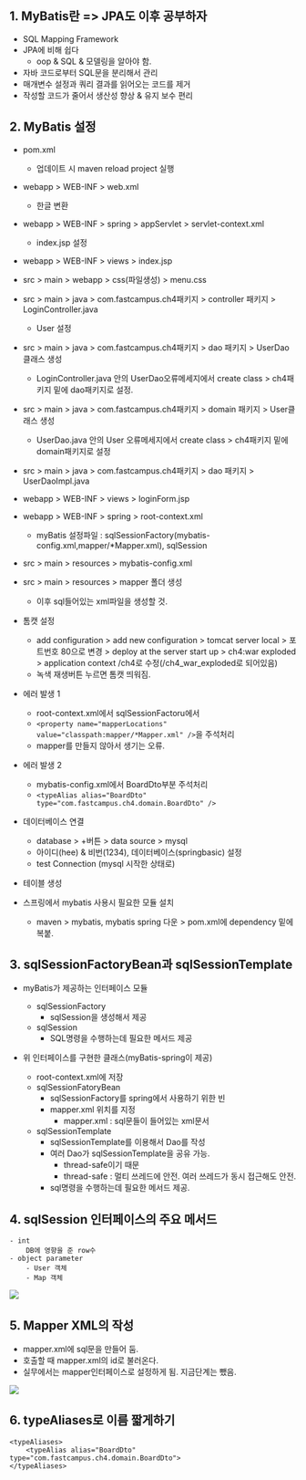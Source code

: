 ## 1. MyBatis란 => JPA도 이후 공부하자
- SQL Mapping Framework
- JPA에 비해 쉽다
    - oop & SQL & 모델링을 알아야 함. 
- 자바 코드로부터 SQL문을 분리해서 관리
- 매개변수 설정과 쿼리 결과를 읽어오는 코드를 제거
- 작성할 코드가 줄어서 생산성 향상 & 유지 보수 편리

## 2. MyBatis 설정
- pom.xml
    - 업데이트 시 maven reload project 실행
- webapp > WEB-INF > web.xml
    - 한글 변환
- webapp > WEB-INF > spring > appServlet > servlet-context.xml
    - index.jsp 설정
- webapp > WEB-INF > views > index.jsp
- src > main > webapp > css(파일생성) > menu.css



- src > main > java > com.fastcampus.ch4패키지 > controller 패키지 > LoginController.java
    - User 설정
- src > main > java > com.fastcampus.ch4패키지 > dao 패키지 > UserDao 클래스 생성
    - LoginController.java 안의 UserDao오류메세지에서 create class > ch4패키지 밑에 dao패키지로 설정. 
- src > main > java > com.fastcampus.ch4패키지 > domain 패키지 > User클래스 생성
    - UserDao.java 안의 User 오류메세지에서 create class > ch4패키지 밑에 domain패키지로 설정



- src > main > java > com.fastcampus.ch4패키지 > dao 패키지 > UserDaoImpl.java
- webapp > WEB-INF > views > loginForm.jsp
- webapp > WEB-INF > spring > root-context.xml
    - myBatis 설정파일 : sqlSessionFactory(mybatis-config.xml,mapper/*Mapper.xml), sqlSession
- src > main > resources > mybatis-config.xml
- src > main > resources > mapper 폴더 생성
    - 이후 sql들어있는 xml파일을 생성할 것. 


- 톰캣 설정
    - add configuration > add new configuration > tomcat server local > 포트번호 80으로 변경 > deploy at the server start up > ch4:war exploded > application context /ch4로 수정(/ch4_war_exploded로 되어있음)
    - 녹색 재생버튼 누르면 톰캣 띄워짐.

- 에러 발생 1
    - root-context.xml에서 sqlSessionFactoru에서 
    - ```<property name="mapperLocations" value="classpath:mapper/*Mapper.xml" />```을 주석처리
    - mapper를 만들지 않아서 생기는 오류.
- 에러 발생 2
    - mybatis-config.xml에서 BoardDto부분 주석처리
    - ```<typeAlias alias="BoardDto" type="com.fastcampus.ch4.domain.BoardDto" />```


- 데이터베이스 연결
    - database > +버튼 > data source > mysql
    - 아이디(hee) & 비번(1234), 데이터베이스(springbasic) 설정
    - test Connection (mysql 시작한 상태로)

- 테이블 생성

- 스프링에서 mybatis 사용시 필요한 모듈 설치
    - maven > mybatis, mybatis spring 다운 > pom.xml에 dependency 밑에 복붙.


## 3. sqlSessionFactoryBean과 sqlSessionTemplate

- myBatis가 제공하는 인터페이스 모듈
    - sqlSessionFactory 
        - sqlSession을 생성해서 제공
    - sqlSession 
        - SQL명령을 수행하는데 필요한 메서드 제공

- 위 인터페이스를 구현한 클래스(myBatis-spring이 제공)
    - root-context.xml에 저장
    - sqlSessionFatoryBean 
        - sqlSessionFactory를 spring에서 사용하기 위한 빈
        - mapper.xml 위치를 지정 
            - mapper.xml : sql문들이 들어있는 xml문서
    - sqlSessionTemplate
        - sqlSessionTemplate를 이용해서 Dao를 작성 
        - 여러 Dao가 sqlSessionTemplate을 공유 가능. 
            - thread-safe이기 때문
            - thread-safe : 멀티 쓰레드에 안전. 여러 쓰레드가 동시 접근해도 안전. 
        - sql명령을 수행하는데 필요한 메서드 제공. 
        
        

## 4. sqlSession 인터페이스의 주요 메서드
    - int
        DB에 영향을 준 row수
    - object parameter
        - User 객체
        - Map 객체

<img src="img2">

## 5. Mapper XML의 작성
- mapper.xml에 sql문을 만들어 둠.
- 호출할 때 mapper.xml의 id로 불러온다. 
- 실무에서는 mapper인터페이스로 설정하게 됨. 지금단계는 뺐음. 

<img src="img3.4">

## 6. typeAliases로 이름 짧게하기
```
<typeAliases>
    <typeAlias alias="BoardDto" type="com.fastcampus.ch4.domain.BoardDto">
</typeAliases>
```